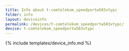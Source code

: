 ```yaml
---
title: Info about t-comtelekom_speedportw503vtypc
folder: info
layout: deviceinfo
permalink: /devices/t-comtelekom_speedportw503vtypc/
device: t-comtelekom_speedportw503vtypc
---
```

{% include templates/device_info.md %}
